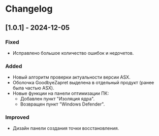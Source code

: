 # Changelog

## [1.0.1] - 2024-12-05
### Fixed
- Исправлено большое количество ошибок и недочетов.

### Added
- Новый алгоритм проверки актуальности версии ASX.
- Оболочка GoodbyeZapret выделена в отдельный продукт (ранее была частью ASX).
- Новые функции на панели оптимизации ПК:
  - Добавлен пункт "Изоляция ядра".
  - Возвращен пункт "Windows Defender".

### Improved
- Дизайн панели создания точки восстановления.